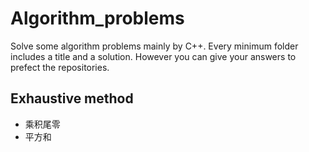 # Algorithm_problems

Solve some algorithm problems mainly by C++.
Every minimum folder includes a title and a solution.
However you can give your answers to prefect the repositories.

## Exhaustive method

* 乘积尾零
* 平方和
